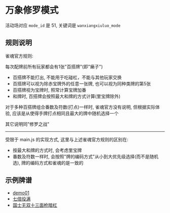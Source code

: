 # 万象修罗模式

活动场对应 `mode_id` 是 51, 关键词是 `wanxiangxiuluo_mode`

## 规则说明

雀魂官方规则:

每次配牌前所有玩家都会有1张"百搭牌"(即"癞子")

- 百搭牌不能打出, 不能用于吃碰杠，不能与其他玩家交换
- 百搭牌可以视为除赤宝牌外的任意一张牌, 也可以视为同种类牌的第5张
- 百搭牌视为宝牌时, 照常计算宝牌加番
- 和牌时, 百搭牌会按照最大和牌的方式计算(里宝牌除外)

对于多种百搭牌组合番数及符数(打点)一样时, 雀魂官方没有说明, 但根据实际体验, 应该是从使得手牌打点相同且最大的牌中随机选择一个

其它说明同"修罗之战"

---

受限于 main.js 的实现方式, 这里与上述雀魂官方规则的区别在:

- 按最大和牌的方式时, 会考虑里宝牌
- 番数及符数一样时, 会按照"牌的编码方式"从小到大优先级选择(而不是随机选), 牌的编码方式和雀魂的是一致的

## 示例牌谱

- [demo01](demo01.js)
- [七倍役满](七倍役满.js)
- [国士无双十三面枪暗杠](国士无双十三面枪暗杠.js)
